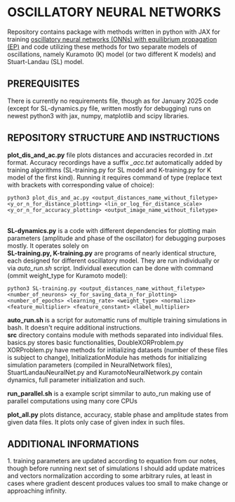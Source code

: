 <h1>OSCILLATORY NEURAL NETWORKS</h1>

<p>
Repository contains package with methods written in python with JAX for training <a href="https://www.semanticscholar.org/paper/Training-Coupled-Phase-Oscillators-as-a-Platform-Wang-Wanjura/55e70b62b96f5bac8d91b233b55c157925d5c618">oscillatory neural networks (ONNs) with equilibrium propagation (EP)</a> and code utilizing these methods for two separate models of oscillations, namely Kuramoto (K) model (or two different K models) and Stuart-Landau (SL) model.
</p>

<h2>PREREQUISITES</h2>
There is currently no requirements file, though as for January 2025 code (except for SL-dynamics.py file, written mostly for debugging) runs on newest python3 with jax, numpy, matplotlib and scipy libraries.

<h2>REPOSITORY STRUCTURE AND INSTRUCTIONS</h2>
<p>
<strong>plot_dis_and_ac.py</strong> file plots distances and accuracies recorded in <em>.txt</em> format. Accuracy recordings have a suffix <em>_acc.txt</em> automatically added by training algorithms (SL-training.py for SL model and K-training.py for K model of the first kind). Running it requires command of type (replace text with brackets with corresponding value of choice):

    python3 plot_dis_and_ac.py <output_distances_name_without_filetype> <y_or_n_for_distance_plotting> <lin_or_log_for_distance_scale> <y_or_n_for_accuracy_plotting> <output_image_name_without_filetype> 

<br>
<strong>SL-dynamics.py</strong> is a code with different dependencies for plotting main parameters (amplitude and phase of the oscillator) for debugging purposes mostly. It operates solely on 
<br>
<strong>SL-training.py, K-training.py</strong> are programs of nearly identical structure, each designed for different oscillatory model. They are run individually or via <em>auto_run.sh</em> script. Individual execution can be done with command (ommit weight_type for Kuramoto model):

    python3 SL-training.py <output_distances_name_without_filetype> <number_of_neurons> <y_for_saving_data_n_for_plotting> <number_of_epochs> <learning_rate> <weight_type> <normalize> <feature_multiplier> <feature_constant> <label_multiplier>

<strong>auto_run.sh</strong> is a script for automattic runs of multiple training simulations in bash. It doesn't require additional instructions.
<br>
<strong>src</strong> directory contains module with methods separated into individual files. basics.py stores basic functionalities, DoubleXORProblem.py XORProblem.py have methods for initializing datasets (number of these files is subject to change), InitializationModule has methods for initializing simulation parameters (compiled in NeuralNetwork files), StuartLandauNeuralNet.py and KuramotoNeuralNetwork.py contain dynamics, full parameter initialization and such.
</p>

<strong>run_parallel.sh</strong> is a example script simmilar to auto_run making use of parallel computations using many core CPUs

<strong>plot_all.py</strong> plots distance, accuracy, stable phase and amplitude states from given data files. It plots only case of given index in such files.

<h2>ADDITIONAL INFORMATIONS</h2>

<p>
1. training parameters are updated according to equation from our notes, though before running next set of simulations I should add update matrices and vectors normalization according to some arbitrary rules, at least in cases where gradient descent produces values too small to make change or approaching infinity.
</p>

